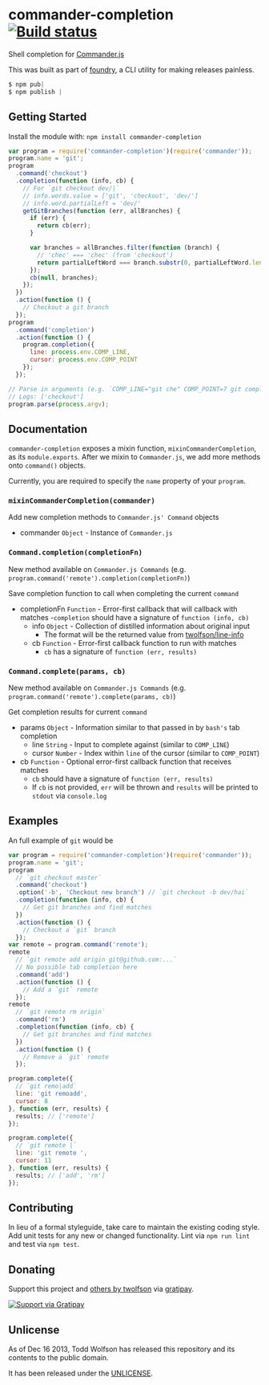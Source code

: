 # commander-completion [![Build status](https://travis-ci.org/twolfson/commander-completion.svg?branch=master)](https://travis-ci.org/twolfson/commander-completion)

Shell completion for [Commander.js][]

This was built as part of [foundry][], a CLI utility for making releases painless.

[Commander.js]: https://github.com/tj/commander.js
[foundry]: https://github.com/twolfson/foundry

```js
$ npm pub|
$ npm publish |
```

## Getting Started
Install the module with: `npm install commander-completion`

```js
var program = require('commander-completion')(require('commander'));
program.name = 'git';
program
  .command('checkout')
  .completion(function (info, cb) {
    // For `git checkout dev/|`
    // info.words.value = ['git', 'checkout', 'dev/']
    // info.word.partialLeft = 'dev/'
    getGitBranches(function (err, allBranches) {
      if (err) {
        return cb(err);
      }

      var branches = allBranches.filter(function (branch) {
        // 'chec' === 'chec' (from 'checkout')
        return partialLeftWord === branch.substr(0, partialLeftWord.length);
      });
      cb(null, branches);
    });
  })
  .action(function () {
    // Checkout a git branch
  });
program
  .command('completion')
  .action(function () {
    program.completion({
      line: process.env.COMP_LINE,
      cursor: process.env.COMP_POINT
    });
  });

// Parse in arguments (e.g. `COMP_LINE="git che" COMP_POINT=7 git completion`)
// Logs: ['checkout']
program.parse(process.argv);
```

## Documentation
`commander-completion` exposes a mixin function, `mixinCommanderCompletion`, as its `module.exports`. After we mixin to `Commander.js`, we add more methods onto `command()` objects.

Currently, you are required to specify the `name` property of your `program`.

### `mixinCommanderCompletion(commander)`
Add new completion methods to `Commander.js' Command` objects

- commander `Object` - Instance of `Commander.js`

### `Command.completion(completionFn)`
New method available on `Commander.js Commands` (e.g. `program.command('remote').completion(completionFn)`)

Save completion function to call when completing the current `command`

- completionFn `Function` - Error-first callback that will callback with matches
    -`completion` should have a signature of `function (info, cb)`
    - info `Object` - Collection of distilled information about original input
        - The format will be the returned value from [twolfson/line-info][]
    - cb `Function` - Error-first callback function to run with matches
        - `cb` has a signature of `function (err, results)`

[twolfson/line-info]: https://github.com/twolfson/line-info#lineinfoparams

### `Command.complete(params, cb)`
New method available on `Commander.js Commands` (e.g. `program.command('remote').complete(params, cb)`)

Get completion results for current `command`

- params `Object` - Information similar to that passed in by `bash's` tab completion
    - line `String` - Input to complete against (similar to `COMP_LINE`)
    - cursor `Number` - Index within `line` of the cursor (similar to `COMP_POINT`)
- cb `Function` - Optional error-first callback function that receives matches
    - `cb` should have a signature of `function (err, results)`
    - If `cb` is not provided, `err` will be thrown and `results` will be printed to `stdout` via `console.log`

## Examples
An full example of `git` would be

```js
var program = require('commander-completion')(require('commander'));
program.name = 'git';
program
  // `git checkout master`
  .command('checkout')
  .option('-b', 'Checkout new branch') // `git checkout -b dev/hai`
  .completion(function (info, cb) {
    // Get git branches and find matches
  })
  .action(function () {
    // Checkout a `git` branch
  });
var remote = program.command('remote');
remote
  // `git remote add origin git@github.com:...`
  // No possible tab completion here
  .command('add')
  .action(function () {
    // Add a `git` remote
  });
remote
  // `git remote rm origin`
  .command('rm')
  .completion(function (info, cb) {
    // Get git branches and find matches
  })
  .action(function () {
    // Remove a `git` remote
  });

program.complete({
  // `git remo|add`
  line: 'git remoadd',
  cursor: 8
}, function (err, results) {
  results; // ['remote']
});

program.complete({
  // `git remote |`
  line: 'git remote ',
  cursor: 11
}, function (err, results) {
  results; // ['add', 'rm']
});
```

## Contributing
In lieu of a formal styleguide, take care to maintain the existing coding style. Add unit tests for any new or changed functionality. Lint via `npm run lint` and test via `npm test`.

## Donating
Support this project and [others by twolfson][gratipay] via [gratipay][].

[![Support via Gratipay][gratipay-badge]][gratipay]

[gratipay-badge]: https://cdn.rawgit.com/gratipay/gratipay-badge/2.x.x/dist/gratipay.svg
[gratipay]: https://www.gratipay.com/twolfson/

## Unlicense
As of Dec 16 2013, Todd Wolfson has released this repository and its contents to the public domain.

It has been released under the [UNLICENSE][].

[UNLICENSE]: UNLICENSE
